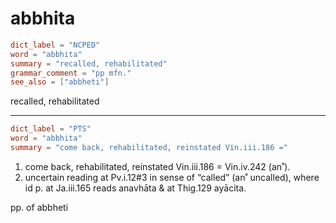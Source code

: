 # abbhita

``` toml
dict_label = "NCPED"
word = "abbhita"
summary = "recalled, rehabilitated"
grammar_comment = "pp mfn."
see_also = ["abbheti"]
```

recalled, rehabilitated

--------------------

``` toml
dict_label = "PTS"
word = "abbhita"
summary = "come back, rehabilitated, reinstated Vin.iii.186 ="
```

1. come back, rehabilitated, reinstated Vin.iii.186 = Vin.iv.242 (an˚).
2. uncertain reading at Pv.i.12#3 in sense of “called” (an˚ uncalled), where id p. at Ja.iii.165 reads anavhāta & at Thig.129 ayācita.

pp. of abbheti

